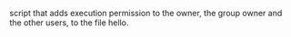 script that adds execution permission to the owner, the group owner and the other users, to the file hello.
